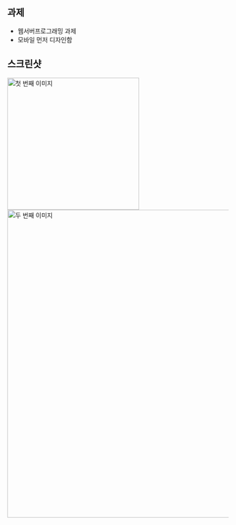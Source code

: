## 과제

- 웹서버프로그래밍 과제
- 모바일 먼저 디자인함

## 스크린샷

<img src="https://github.com/user-attachments/assets/563e2337-2e5a-4138-ae54-0a227ff71d66" alt="첫 번째 이미지" width="300" />
<img src="https://github.com/user-attachments/assets/50aa092b-a852-4247-9f4b-6beaa67f8f32" alt="두 번째 이미지" width="700" />
